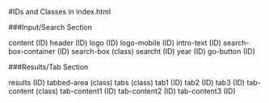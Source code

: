
#IDs and Classes in index.html

###Input/Search Section

content (ID)
header (ID)
logo (ID)
logo-mobile (ID)
intro-text (ID)
search-box-container (ID)
search-box (class)
searcht (ID)
year (ID)
go-button (ID)

###Results/Tab Section

results (ID)
tabbed-area (class)
tabs (class)
tab1 (ID)
tab2 (ID)
tab3 (ID)
tab-content (class)
tab-content1 (ID)
tab-content2 (ID)
tab-content3 (ID)
